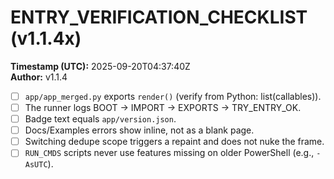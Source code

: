 # ENTRY_VERIFICATION_CHECKLIST (v1.1.4x)
**Timestamp (UTC):** 2025-09-20T04:37:40Z  
**Author:** v1.1.4

- [ ] `app/app_merged.py` exports `render()` (verify from Python: list(callables)).
- [ ] The runner logs BOOT → IMPORT → EXPORTS → TRY_ENTRY_OK.
- [ ] Badge text equals `app/version.json`.
- [ ] Docs/Examples errors show inline, not as a blank page.
- [ ] Switching dedupe scope triggers a repaint and does not nuke the frame.
- [ ] `RUN_CMDS` scripts never use features missing on older PowerShell (e.g., `-AsUTC`).
